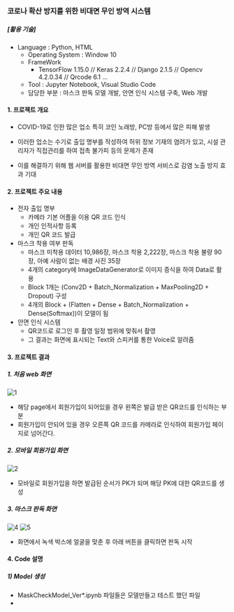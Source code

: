 ### 코로나 확산 방지를 위한 비대면 무인 방역 시스템

##### [활용 기술]

- Language : Python, HTML
  - Operating System : Window 10
  - FrameWork
    - TensorFlow 1.15.0  // Keras 2.2.4 // Django 2.1.5 // Opencv 4.2.0.34 // Qrcode 6.1 ...
  - Tool : Jupyter Notebook, Visual Studio Code
  - 담당한 부분 : 마스크 판독 모델 개발, 안면 인식 시스템 구축, Web 개발



#### 1. 프로젝트 개요

- COVID-19로 인한 많은 업소 특히 코인 노래방, PC방 등에서 많은 피해 발생

- 이러한 업소는 수기로 출입 명부를 작성하여 허위 정보 기재의 염려가 있고, 시설 관리자가 직접관리를 하여 접촉 불가피 등의 문제가 존재

- 이를 해결하기 위해 웹 서버를 활용한 비대면 무인 방역 서비스로 감염 노출 방지 효과 기대



#### 2. 프로젝트 주요 내용

- 전자 출입 명부
  - 카메라 기본 어플을 이용 QR 코드 인식
  - 개인 인적사항 등록
  - 개인 QR 코드 발급
- 마스크 착용 여부 판독
  - 마스크 미착용 데이터 10,986장, 마스크 착용 2,222장, 마스크 착용 불량 90장,  아예 사람이 없는 배경 사진 35장
  - 4개의 category에 ImageDataGenerator로 이미지 증식을 하여 Data로 활용
  - Block 1개는 (Conv2D + Batch_Normalization + MaxPooling2D + Dropout) 구성
  - 4개의 Block + (Flatten + Dense + Batch_Normalization + Dense(Softmax))이 모델이 됨
- 안면 인식 시스템
  - QR코드로 로그인 후 촬영 일정 범위에 맞춰서 촬영
  - 그 결과는 화면에 표시되는 Text와 스피커를 통한 Voice로 알려줌



#### 3. 프로젝트 결과

##### 1. 처음 web 화면

![1](https://user-images.githubusercontent.com/58538112/87533463-9d6e4180-c6cf-11ea-9631-00de1e701762.png)

- 해당 page에서 회원가입이 되어있을 경우 왼쪽은 발급 받은 QR코드를 인식하는 부분
- 회원가입이 안되어 있을 경우 오른쪽 QR 코드를 카메라로 인식하여 회원가입 페이지로 넘어간다.



##### 2. 모바일 회원가입 화면

![2](https://user-images.githubusercontent.com/58538112/87533465-9f380500-c6cf-11ea-9c74-02543323764d.png)

- 모바일로 회원가입을 하면 발급된 순서가 PK가 되며 해당 PK에 대한 QR코드를 생성



##### 3. 마스크 판독 화면

![4](https://user-images.githubusercontent.com/58538112/87533469-9fd09b80-c6cf-11ea-9d31-4b1667480141.png)
![5](https://user-images.githubusercontent.com/58538112/87533471-a0693200-c6cf-11ea-8b35-5e6b7b0cd444.png)

- 화면에서 녹색 박스에 얼굴을 맞춘 후 아래 버튼을 클릭하면 판독 시작



#### 4. Code 설명

##### 1) Model 생성

- MaskCheckModel_Ver*.ipynb 파일들은 모델만들고 테스트 했던 파일
- 